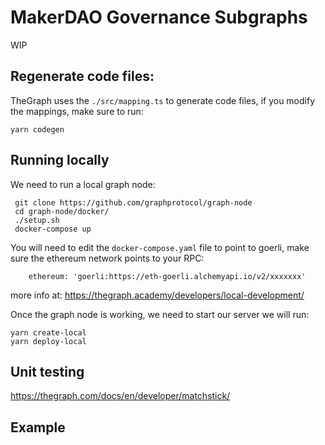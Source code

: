 # MakerDAO Governance Subgraphs

WIP

## Regenerate code files:

TheGraph uses the `./src/mapping.ts` to generate code files, if you modify the mappings, make sure to run:

```
yarn codegen
```


## Running locally

We need to run a local graph node:

```
 git clone https://github.com/graphprotocol/graph-node
 cd graph-node/docker/
 ./setup.sh
 docker-compose up
```
You will need to edit the `docker-compose.yaml` file to point to goerli, make sure the ethereum network points to your RPC:

```
    ethereum: 'goerli:https://eth-goerli.alchemyapi.io/v2/xxxxxxx'
```

more info at: https://thegraph.academy/developers/local-development/


Once the graph node is working, we need to start our server we will run:

```
yarn create-local
yarn deploy-local
```

## Unit testing 

https://thegraph.com/docs/en/developer/matchstick/

## Example 

